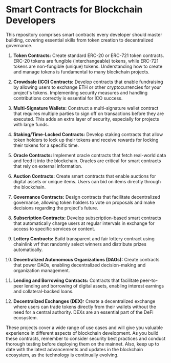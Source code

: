 # Smart Contracts for Blockchain Developers

This repository comprises smart contracts every developer should master building, covering essential skills from token creation to decentralized governance.

1. **Token Contracts:** Create standard ERC-20 or ERC-721 token contracts. ERC-20 tokens are fungible (interchangeable) tokens, while ERC-721 tokens are non-fungible (unique) tokens. Understanding how to create and manage tokens is fundamental to many blockchain projects.

1. **Crowdsale (ICO) Contracts:** Develop contracts that enable fundraising by allowing users to exchange ETH or other cryptocurrencies for your project's tokens. Implementing security measures and handling contributions correctly is essential for ICO success.

1. **Multi-Signature Wallets:** Construct a multi-signature wallet contract that requires multiple parties to sign off on transactions before they are executed. This adds an extra layer of security, especially for projects with large funds.

1. **Staking/Time-Locked Contracts:** Develop staking contracts that allow token holders to lock up their tokens and receive rewards for locking their tokens for a specific time.

1. **Oracle Contracts:** Implement oracle contracts that fetch real-world data and feed it into the blockchain. Oracles are critical for smart contracts that rely on external information.

1. **Auction Contracts:** Create smart contracts that enable auctions for digital assets or unique items. Users can bid on items directly through the blockchain.

1. **Governance Contracts:** Design contracts that facilitate decentralized governance, allowing token holders to vote on proposals and make decisions regarding the project's future.

1. **Subscription Contracts:** Develop subscription-based smart contracts that automatically charge users at regular intervals in exchange for access to specific services or content.

1. **Lottery Contracts:** Build transparent and fair lottery contract using chainlink vrf that randomly select winners and distribute prizes automatically.

1. **Decentralized Autonomous Organizations (DAOs):** Create contracts that power DAOs, enabling decentralized decision-making and organization management.

1. **Lending and Borrowing Contracts:** Contracts that facilitate peer-to-peer lending and borrowing of digital assets, enabling interest earnings and collateral-backed loans.

1. **Decentralized Exchanges (DEX):** Create a decentralized exchange where users can trade tokens directly from their wallets without the need for a central authority. DEXs are an essential part of the DeFi ecosystem.


These projects cover a wide range of use cases and will give you valuable experience in different aspects of blockchain development. As you build these contracts, remember to consider security best practices and conduct thorough testing before deploying them on the mainnet. Also, keep up to date with the latest advancements and updates in the blockchain ecosystem, as the technology is continually evolving.
